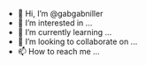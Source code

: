 - 👋 Hi, I’m @gabgabniller
- 👀 I’m interested in ...
- 🌱 I’m currently learning ...
- 💞️ I’m looking to collaborate on ...
- 📫 How to reach me ...

<!---
gabgabniller/gabgabniller is a ✨ special ✨ repository because its `README.md` (this file) appears on your GitHub profile.
You can click the Preview link to take a look at your changes.
--->
